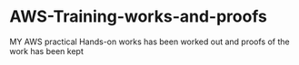 # AWS-Training-works-and-proofs
MY AWS practical Hands-on works has been worked out and proofs of the work has been kept

